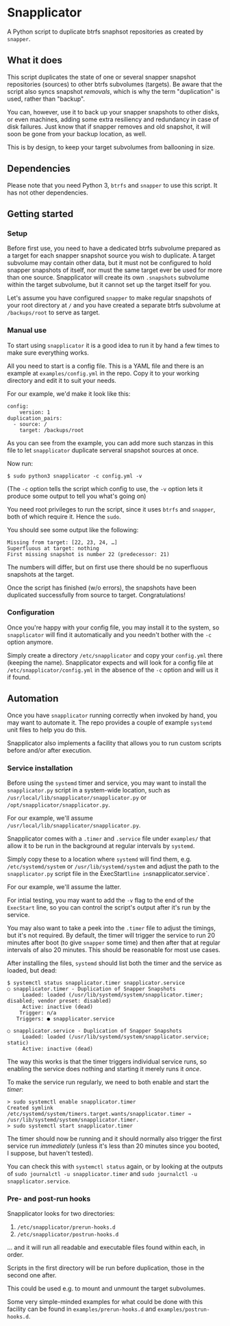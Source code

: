 # Snapplicator

A Python script to duplicate btrfs snaphsot repositories as created by `snapper`.

## What it does

This script duplicates the state of one or several snapper snapshot repositories
(sources) to other btrfs subvolumes (targets). Be aware that the script also
syncs snapshot *removals*, which is why the term "duplication" is used, rather
than "backup".

You can, however, use it to back up your snapper snapshots to other disks, or
even machines, adding some extra resiliency and redundancy in case of disk
failures. Just know that if snapper removes and old snapshot, it will soon be
gone from your backup location, as well.

This is by design, to keep your target subvolumes from ballooning in size.

## Dependencies

Please note that you need Python 3, `btrfs` and `snapper` to use this script.
It has not other dependencies.

## Getting started

### Setup

Before first use, you need to have a dedicated btrfs subvolume prepared as a
target for each snapper snapshot source you wish to duplicate. A target
subvolume may contain other data, but it must not be configured to hold snapper
snapshots of itself, nor must the same target ever be used for more than one
source. Snapplicator will create its own `.snapshots` subvolume within the
target subvolume, but it cannot set up the target itself for you.

Let's assume you have configured `snapper` to make regular snapshots of your
root directory at `/` and you have created a separate btrfs subvolume at
`/backups/root` to serve as target.

### Manual use

To start using `snapplicator` it is a good idea to run it by hand a few times
to make sure everything works.

All you need to start is a config file. This is a YAML file and there is an
example at `examples/config.yml` in the repo. Copy it to your working directory
and edit it to suit your needs.

For our example, we'd make it look like this:

```
config:
    version: 1
duplication_pairs:
  - source: /
    target: /backups/root
```

As you can see from the example, you can add more such stanzas in this file to
let `snapplicator` duplicate serveral snapshot sources at once.

Now run:

```
$ sudo python3 snapplicator -c config.yml -v
```

(The `-c` option tells the script which config to use, the `-v` option lets it
 produce some output to tell you what's going on)

You need root privileges to run the script, since it uses `btrfs` and `snapper`,
both of which require it. Hence the `sudo`.

You should see some output like the following:

```
Missing from target: [22, 23, 24, …]
Superfluous at target: nothing
First missing snapshot is number 22 (predecessor: 21)
```

The numbers will differ, but on first use there should be no superfluous
snapshots at the target.

Once the script has finished (w/o errors), the snapshots have been duplicated
successfully from source to target. Congratulations!

### Configuration

Once you're happy with your config file, you may install it to the system, so
`snapplicator` will find it automatically and you needn't bother with the `-c`
option anymore.

Simply create a directory `/etc/snapplicator` and copy your `config.yml` there
(keeping the name). Snapplicator expects and will look for a config file at
`/etc/snapplicator/config.yml` in the absence of the `-c` option and will us it
if found.

## Automation

Once you have `snapplicator` running correctly when invoked by hand, you may
want to automate it. The repo provides a couple of example `systemd` unit files
to help you do this.

Snapplicator also implements a facility that allows you to run custom scripts
before and/or after execution.

### Service installation

Before using the `systemd` timer and service, you may want to install the
`snapplicator.py` script in a system-wide location, such as
`/usr/local/lib/snapplicator/snapplicator.py` or
`/opt/snapplicator/snapplicator.py`.

For our example, we'll assume `/usr/local/lib/snapplicator/snapplicator.py`.

Snapplicator comes with a `.timer` and `.service` file under `examples/` that
allow it to be run in the background at regular intervals by `systemd`.

Simply copy these to a location where `systemd` will find them, e.g.
`/etc/systemd/system` or `/usr/lib/systemd/system` and adjust the path to the
`snapplicator.py` script file in the ÈxecStart` line in `snapplicator.service`.

For our example, we'll assume the latter.

For intial testing, you may want to add the `-v` flag to the end of the
`ExecStart` line, so you can control the script's output after it's run by the
service.

You may also want to take a peek into the `.timer` file to adjust the timings,
but it's not required. By default, the timer will trigger the service to run 20
minutes after boot (to give `snapper` some time) and then after that at regular
intervals of also 20 minutes. This should be reasonable for most use cases.

After installing the files, `systemd` should list both the timer and the service
as loaded, but dead:

```
$ systemctl status snapplicator.timer snapplicator.service
○ snapplicator.timer - Duplication of Snapper Snapshots
     Loaded: loaded (/usr/lib/systemd/system/snapplicator.timer; disabled; vendor preset: disabled)
     Active: inactive (dead)
    Trigger: n/a
   Triggers: ● snapplicator.service

○ snapplicator.service - Duplication of Snapper Snapshots
     Loaded: loaded (/usr/lib/systemd/system/snapplicator.service; static)
     Active: inactive (dead)
```

The way this works is that the timer triggers individual service runs, so
enabling the service does nothing and starting it merely runs it *once*.

To make the service run regularly, we need to both enable and start the *timer*:

```
> sudo systemctl enable snapplicator.timer
Created symlink /etc/systemd/system/timers.target.wants/snapplicator.timer → /usr/lib/systemd/system/snapplicator.timer.
> sudo systemctl start snapplicator.timer
```

The timer should now be running and it should normally also trigger the first
service run *immediately* (unless it's less than 20 minutes since you booted,
I suppose, but haven't tested).

You can check this with `systemctl status` again, or by looking at the outputs
of `sudo journalctl -u snapplicator.timer` and
`sudo journalctl -u snapplicator.service`.

### Pre- and post-run hooks

Snapplicator looks for two directories:
1. `/etc/snapplicator/prerun-hooks.d`
2. `/etc/snapplicator/postrun-hooks.d`

… and it will run all readable and executable files found within each, in order.

Scripts in the first directory will be run before duplication, those in the
second one after.

This could be used e.g. to mount and unmount the target subvolumes.

Some very simple-minded examples for what could be done with this facility can
be found in `examples/prerun-hooks.d` and `examples/postrun-hooks.d`.
